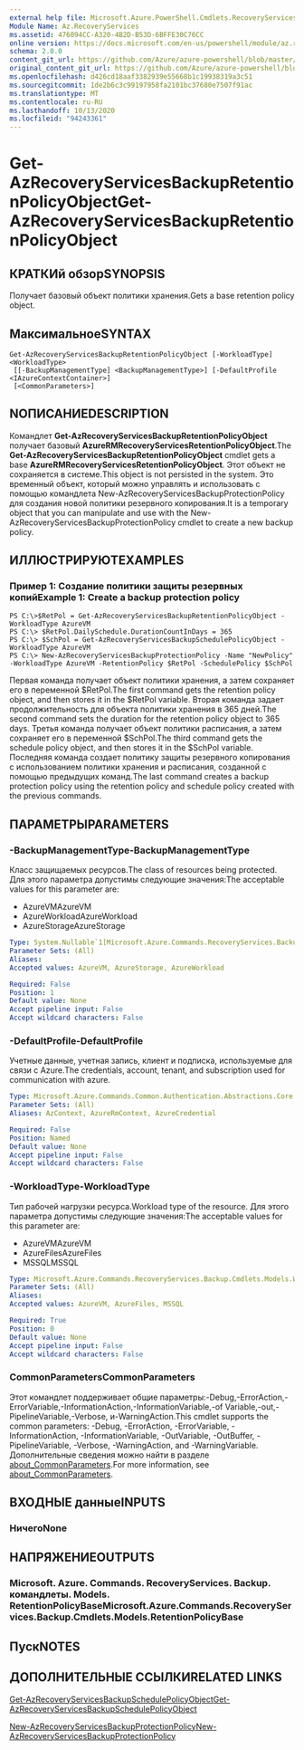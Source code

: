 ```yaml
---
external help file: Microsoft.Azure.PowerShell.Cmdlets.RecoveryServices.Backup.dll-Help.xml
Module Name: Az.RecoveryServices
ms.assetid: 476094CC-A320-4B2D-B53D-6BFFE30C76CC
online version: https://docs.microsoft.com/en-us/powershell/module/az.recoveryservices/get-azrecoveryservicesbackupretentionpolicyobject
schema: 2.0.0
content_git_url: https://github.com/Azure/azure-powershell/blob/master/src/RecoveryServices/RecoveryServices/help/Get-AzRecoveryServicesBackupRetentionPolicyObject.md
original_content_git_url: https://github.com/Azure/azure-powershell/blob/master/src/RecoveryServices/RecoveryServices/help/Get-AzRecoveryServicesBackupRetentionPolicyObject.md
ms.openlocfilehash: d426cd18aaf3382939e55668b1c19938319a3c51
ms.sourcegitcommit: 1de2b6c3c99197958fa2101bc37680e7507f91ac
ms.translationtype: MT
ms.contentlocale: ru-RU
ms.lasthandoff: 10/13/2020
ms.locfileid: "94243361"
---
```

# <span data-ttu-id="e1daf-101">Get-AzRecoveryServicesBackupRetentionPolicyObject</span><span class="sxs-lookup"><span data-stu-id="e1daf-101">Get-AzRecoveryServicesBackupRetentionPolicyObject</span></span>

## <span data-ttu-id="e1daf-102">КРАТКИй обзор</span><span class="sxs-lookup"><span data-stu-id="e1daf-102">SYNOPSIS</span></span>
<span data-ttu-id="e1daf-103">Получает базовый объект политики хранения.</span><span class="sxs-lookup"><span data-stu-id="e1daf-103">Gets a base retention policy object.</span></span>

## <span data-ttu-id="e1daf-104">Максимальное</span><span class="sxs-lookup"><span data-stu-id="e1daf-104">SYNTAX</span></span>

```
Get-AzRecoveryServicesBackupRetentionPolicyObject [-WorkloadType] <WorkloadType>
 [[-BackupManagementType] <BackupManagementType>] [-DefaultProfile <IAzureContextContainer>]
 [<CommonParameters>]
```

## <span data-ttu-id="e1daf-105">NОПИСАНИЕ</span><span class="sxs-lookup"><span data-stu-id="e1daf-105">DESCRIPTION</span></span>
<span data-ttu-id="e1daf-106">Командлет **Get-AzRecoveryServicesBackupRetentionPolicyObject** получает базовый **AzureRMRecoveryServicesRetentionPolicyObject**.</span><span class="sxs-lookup"><span data-stu-id="e1daf-106">The **Get-AzRecoveryServicesBackupRetentionPolicyObject** cmdlet gets a base **AzureRMRecoveryServicesRetentionPolicyObject**.</span></span>
<span data-ttu-id="e1daf-107">Этот объект не сохраняется в системе.</span><span class="sxs-lookup"><span data-stu-id="e1daf-107">This object is not persisted in the system.</span></span>
<span data-ttu-id="e1daf-108">Это временный объект, который можно управлять и использовать с помощью командлета New-AzRecoveryServicesBackupProtectionPolicy для создания новой политики резервного копирования.</span><span class="sxs-lookup"><span data-stu-id="e1daf-108">It is a temporary object that you can manipulate and use with the New-AzRecoveryServicesBackupProtectionPolicy cmdlet to create a new backup policy.</span></span>

## <span data-ttu-id="e1daf-109">ИЛЛЮСТРИРУЮТ</span><span class="sxs-lookup"><span data-stu-id="e1daf-109">EXAMPLES</span></span>

### <span data-ttu-id="e1daf-110">Пример 1: Создание политики защиты резервных копий</span><span class="sxs-lookup"><span data-stu-id="e1daf-110">Example 1: Create a backup protection policy</span></span>
```
PS C:\>$RetPol = Get-AzRecoveryServicesBackupRetentionPolicyObject -WorkloadType AzureVM 
PS C:\> $RetPol.DailySchedule.DurationCountInDays = 365
PS C:\> $SchPol = Get-AzRecoveryServicesBackupSchedulePolicyObject -WorkloadType AzureVM 
PS C:\> New-AzRecoveryServicesBackupProtectionPolicy -Name "NewPolicy" -WorkloadType AzureVM -RetentionPolicy $RetPol -SchedulePolicy $SchPol
```

<span data-ttu-id="e1daf-111">Первая команда получает объект политики хранения, а затем сохраняет его в переменной $RetPol.</span><span class="sxs-lookup"><span data-stu-id="e1daf-111">The first command gets the retention policy object, and then stores it in the $RetPol variable.</span></span>
<span data-ttu-id="e1daf-112">Вторая команда задает продолжительность для объекта политики хранения в 365 дней.</span><span class="sxs-lookup"><span data-stu-id="e1daf-112">The second command sets the duration for the retention policy object to 365 days.</span></span>
<span data-ttu-id="e1daf-113">Третья команда получает объект политики расписания, а затем сохраняет его в переменной $SchPol.</span><span class="sxs-lookup"><span data-stu-id="e1daf-113">The third command gets the schedule policy object, and then stores it in the $SchPol variable.</span></span>
<span data-ttu-id="e1daf-114">Последняя команда создает политику защиты резервного копирования с использованием политики хранения и расписания, созданной с помощью предыдущих команд.</span><span class="sxs-lookup"><span data-stu-id="e1daf-114">The last command creates a backup protection policy using the retention policy and schedule policy created with the previous commands.</span></span>

## <span data-ttu-id="e1daf-115">ПАРАМЕТРЫ</span><span class="sxs-lookup"><span data-stu-id="e1daf-115">PARAMETERS</span></span>

### <span data-ttu-id="e1daf-116">-BackupManagementType</span><span class="sxs-lookup"><span data-stu-id="e1daf-116">-BackupManagementType</span></span>
<span data-ttu-id="e1daf-117">Класс защищаемых ресурсов.</span><span class="sxs-lookup"><span data-stu-id="e1daf-117">The class of resources being protected.</span></span> <span data-ttu-id="e1daf-118">Для этого параметра допустимы следующие значения:</span><span class="sxs-lookup"><span data-stu-id="e1daf-118">The acceptable values for this parameter are:</span></span>
- <span data-ttu-id="e1daf-119">AzureVM</span><span class="sxs-lookup"><span data-stu-id="e1daf-119">AzureVM</span></span> 
- <span data-ttu-id="e1daf-120">AzureWorkload</span><span class="sxs-lookup"><span data-stu-id="e1daf-120">AzureWorkload</span></span>
- <span data-ttu-id="e1daf-121">AzureStorage</span><span class="sxs-lookup"><span data-stu-id="e1daf-121">AzureStorage</span></span>

```yaml
Type: System.Nullable`1[Microsoft.Azure.Commands.RecoveryServices.Backup.Cmdlets.Models.BackupManagementType]
Parameter Sets: (All)
Aliases:
Accepted values: AzureVM, AzureStorage, AzureWorkload

Required: False
Position: 1
Default value: None
Accept pipeline input: False
Accept wildcard characters: False
```

### <span data-ttu-id="e1daf-122">-DefaultProfile</span><span class="sxs-lookup"><span data-stu-id="e1daf-122">-DefaultProfile</span></span>
<span data-ttu-id="e1daf-123">Учетные данные, учетная запись, клиент и подписка, используемые для связи с Azure.</span><span class="sxs-lookup"><span data-stu-id="e1daf-123">The credentials, account, tenant, and subscription used for communication with azure.</span></span>

```yaml
Type: Microsoft.Azure.Commands.Common.Authentication.Abstractions.Core.IAzureContextContainer
Parameter Sets: (All)
Aliases: AzContext, AzureRmContext, AzureCredential

Required: False
Position: Named
Default value: None
Accept pipeline input: False
Accept wildcard characters: False
```

### <span data-ttu-id="e1daf-124">-WorkloadType</span><span class="sxs-lookup"><span data-stu-id="e1daf-124">-WorkloadType</span></span>
<span data-ttu-id="e1daf-125">Тип рабочей нагрузки ресурса.</span><span class="sxs-lookup"><span data-stu-id="e1daf-125">Workload type of the resource.</span></span> <span data-ttu-id="e1daf-126">Для этого параметра допустимы следующие значения:</span><span class="sxs-lookup"><span data-stu-id="e1daf-126">The acceptable values for this parameter are:</span></span>
- <span data-ttu-id="e1daf-127">AzureVM</span><span class="sxs-lookup"><span data-stu-id="e1daf-127">AzureVM</span></span> 
- <span data-ttu-id="e1daf-128">AzureFiles</span><span class="sxs-lookup"><span data-stu-id="e1daf-128">AzureFiles</span></span>
- <span data-ttu-id="e1daf-129">MSSQL</span><span class="sxs-lookup"><span data-stu-id="e1daf-129">MSSQL</span></span>

```yaml
Type: Microsoft.Azure.Commands.RecoveryServices.Backup.Cmdlets.Models.WorkloadType
Parameter Sets: (All)
Aliases:
Accepted values: AzureVM, AzureFiles, MSSQL

Required: True
Position: 0
Default value: None
Accept pipeline input: False
Accept wildcard characters: False
```

### <span data-ttu-id="e1daf-130">CommonParameters</span><span class="sxs-lookup"><span data-stu-id="e1daf-130">CommonParameters</span></span>
<span data-ttu-id="e1daf-131">Этот командлет поддерживает общие параметры:-Debug,-ErrorAction,-ErrorVariable,-InformationAction,-InformationVariable,-of Variable,-out,-PipelineVariable,-Verbose, и-WarningAction.</span><span class="sxs-lookup"><span data-stu-id="e1daf-131">This cmdlet supports the common parameters: -Debug, -ErrorAction, -ErrorVariable, -InformationAction, -InformationVariable, -OutVariable, -OutBuffer, -PipelineVariable, -Verbose, -WarningAction, and -WarningVariable.</span></span> <span data-ttu-id="e1daf-132">Дополнительные сведения можно найти в разделе [about_CommonParameters](http://go.microsoft.com/fwlink/?LinkID=113216).</span><span class="sxs-lookup"><span data-stu-id="e1daf-132">For more information, see [about_CommonParameters](http://go.microsoft.com/fwlink/?LinkID=113216).</span></span>

## <span data-ttu-id="e1daf-133">ВХОДНЫЕ данные</span><span class="sxs-lookup"><span data-stu-id="e1daf-133">INPUTS</span></span>

### <span data-ttu-id="e1daf-134">Ничего</span><span class="sxs-lookup"><span data-stu-id="e1daf-134">None</span></span>

## <span data-ttu-id="e1daf-135">НАПРЯЖЕНИЕ</span><span class="sxs-lookup"><span data-stu-id="e1daf-135">OUTPUTS</span></span>

### <span data-ttu-id="e1daf-136">Microsoft. Azure. Commands. RecoveryServices. Backup. командлеты. Models. RetentionPolicyBase</span><span class="sxs-lookup"><span data-stu-id="e1daf-136">Microsoft.Azure.Commands.RecoveryServices.Backup.Cmdlets.Models.RetentionPolicyBase</span></span>

## <span data-ttu-id="e1daf-137">Пуск</span><span class="sxs-lookup"><span data-stu-id="e1daf-137">NOTES</span></span>

## <span data-ttu-id="e1daf-138">ДОПОЛНИТЕЛЬНЫЕ ССЫЛКИ</span><span class="sxs-lookup"><span data-stu-id="e1daf-138">RELATED LINKS</span></span>

[<span data-ttu-id="e1daf-139">Get-AzRecoveryServicesBackupSchedulePolicyObject</span><span class="sxs-lookup"><span data-stu-id="e1daf-139">Get-AzRecoveryServicesBackupSchedulePolicyObject</span></span>](./Get-AzRecoveryServicesBackupSchedulePolicyObject.md)

[<span data-ttu-id="e1daf-140">New-AzRecoveryServicesBackupProtectionPolicy</span><span class="sxs-lookup"><span data-stu-id="e1daf-140">New-AzRecoveryServicesBackupProtectionPolicy</span></span>](./New-AzRecoveryServicesBackupProtectionPolicy.md)


